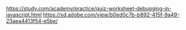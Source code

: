 https://study.com/academy/practice/quiz-worksheet-debugging-in-javascript.html
https://xd.adobe.com/view/b0ed0c7b-b892-415f-9a49-23aea4413f54-e5be/
